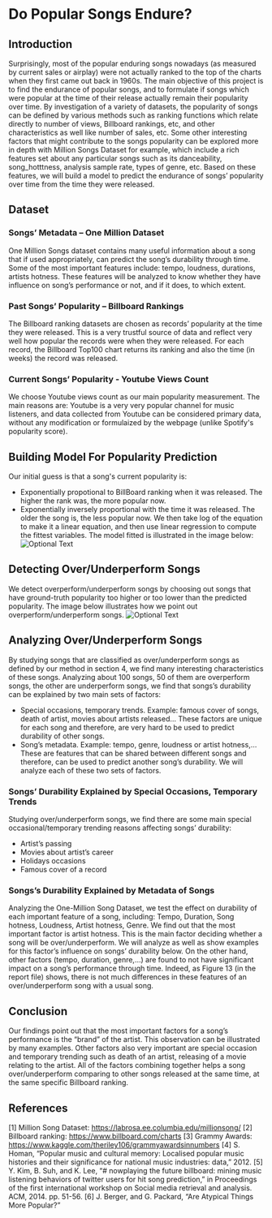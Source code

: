 # Do Popular Songs Endure?

## Introduction
Surprisingly, most of the popular enduring songs nowadays (as measured by current sales or airplay) were not actually ranked to the top of the charts when they first came out back in 1960s. The main objective of this project is to find the endurance of popular songs, and to formulate if songs which were popular at the time of their release actually remain their popularity over time. By investigation of a variety of datasets, the popularity of songs can be defined by various methods such as ranking functions which relate directly to number of views, Billboard rankings, etc, and other characteristics as well like number of sales, etc. Some other interesting factors that might contribute to the songs popularity can be explored more in depth with Million Songs Dataset for example, which include a rich features set about any particular songs such as its danceability, song_hotttness, analysis sample rate, types of genre, etc. Based on these features, we will build a model to predict the endurance of songs’ popularity over time from the time they were released.

## Dataset
### Songs’ Metadata – One Million Dataset
One Million Songs dataset contains many useful information about a song that if used appropriately, can predict the song’s durability through time. Some of the most important features include: tempo, loudness, durations, artists hotness. These features will be analyzed to know whether they have influence on song’s performance or not, and if it does, to which extent. 

### Past Songs’ Popularity – Billboard Rankings
The Billboard ranking datasets are chosen as records’ popularity at the time they were released. This is a very trustful source of data and reflect very well how popular the records were when they were released. For each record, the Billboard Top100 chart returns its ranking and also the time (in weeks) the record was released. 

### Current Songs’ Popularity - Youtube Views Count
We choose Youtube views count as our main popularity measurement. The main reasons are: Youtube is a very very popular channel for music listeners, and data collected from Youtube can be considered primary data, without any modification or formulaized by the webpage (unlike Spotify's popularity score).

## Building Model For Popularity Prediction
Our initial guess is that a song's current popularity is:
- Exponentially propotional to BillBoard ranking when it was released. The higher the rank was, the more popular now. 
- Exponentially inversely proportional with the time it was released. The older the song is, the less popular now.
We then take log of the equation to make it a linear equation, and then use linear regression to compute the fittest variables. 
The model fitted is illustrated in the image below:
![Optional Text](../master/illustrations/github_pic1.JPG)


## Detecting Over/Underperform Songs
We detect overperform/underperform songs by choosing out songs that have ground-truth popularity too higher or too lower than the predicted popularity. The image below illustrates how we point out overperform/underperform songs.
![Optional Text](../master/illustrations/github_pic2.JPG) 

## Analyzing Over/Underperform Songs
By studying songs that are classified as over/underperform songs as defined by our method in section 4, we find many interesting characteristics of these songs. Analyzing about 100 songs,  50 of them are overperform songs, the other are underperform songs, we find that songs’s durability can be explained by two main sets of factors:
- Special occasions, temporary trends. Example: famous cover of songs, death of artist, movies about artists released… These factors are unique for each song and therefore, are very hard to be used to predict durability of other songs.
- Song’s metadata. Example: tempo, genre, loudness or artist hotness,… These are features that can be shared between different songs and therefore, can be used to predict another song’s durability.
We will analyze each of these two sets of factors.

### Songs’ Durability Explained by Special Occasions, Temporary Trends
Studying over/underperform songs, we find there are some main special occasional/temporary trending reasons affecting songs’ durability:
-	Artist’s passing
- Movies about artist’s career
- Holidays occasions
- Famous cover of a record
### Songs’s Durability Explained by Metadata of Songs
Analyzing the One-Million Song Dataset, we test the effect on durability of each important feature of a song, including: Tempo, Duration,	Song hotness,	Loudness,	Artist hotness,	Genre.
We find out that the most important factor is artist hotness. This is the main factor deciding whether a song will be over/underperform. We will analyze as well as show examples for this factor’s influence on songs’ durability below.
On the other hand, other factors (tempo, duration, genre,…) are found to not have significant impact on a song’s performance through time. Indeed, as Figure 13 (in the report file) shows, there is not much differences in these features of an over/underperform song with a usual song.
 

## Conclusion
Our findings point out that the most important factors for a song’s performance is the “brand” of the artist. This observation can be illustrated by many examples. Other factors also very important are special occasion and temporary trending such as death of an artist, releasing of a movie relating to the artist. All of the factors combining together helps a song over/underperform comparing to other songs released at the same time, at the same specific Billboard ranking.  



## References
[1]    Million Song Dataset: https://labrosa.ee.columbia.edu/millionsong/
[2]    Billboard ranking: https://www.billboard.com/charts
[3]    Grammy Awards: https://www.kaggle.com/theriley106/grammyawardsinnumbers
[4]    S. Homan, “Popular music and cultural memory: Localised popular music histories and their significance for national music industries: data,” 2012.
[5]    Y. Kim, B. Suh, and K. Lee, “# nowplaying the future billboard: mining music listening behaviors of twitter users for hit song prediction,” in Proceedings of the first international workshop on Social media retrieval and analysis. ACM, 2014. pp. 51-56.
[6]    J. Berger, and G. Packard, “Are Atypical Things More Popular?”

































